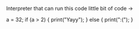 Interpreter that can run this code little bit of code ->

a = 32; 
if (a > 2) {
    print("Yayy");
} else {
    print(":(");
}